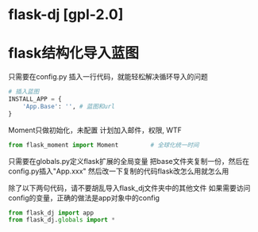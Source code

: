 # flask-dj  [gpl-2.0]
# flask结构化导入蓝图

只需要在config.py 插入一行代码，就能轻松解决循环导入的问题

```python
# 插入蓝图
INSTALL_APP = {
    'App.Base': '', # 蓝图和url
}
```

Moment只做初始化，未配置
计划加入邮件，权限, WTF
```python
from flask_moment import Moment         # 全球化统一时间
```

只需要在globals.py定义flask扩展的全局变量
把base文件夹复制一份，然后在config.py插入"App.xxx"
然后改一下复制的代码flask改怎么用就怎么用


除了以下两句代码，请不要胡乱导入flask_dj文件夹中的其他文件
如果需要访问config的变量，正确的做法是app对象中的config
```python
from flask_dj import app
from flask_dj.globals import *
```


